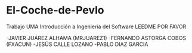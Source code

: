 # El-Coche-de-Pevlo
Trabajo UMA Introducción a Ingeniería del Software
 LEEDME POR FAVOR

-JAVIER JUÁREZ ALHAMA (MRJUAREZ1)
-FERNANDO ASTORGA COBOS (FXACUN)
-JESÚS CALLE LOZANO
-PABLO DIAZ GARCIA 

